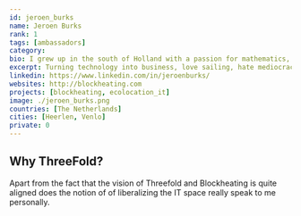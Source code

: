 ```yaml
---
id: jeroen_burks
name: Jeroen Burks
rank: 1
tags: [ambassadors]
category:
bio: I grew up in the south of Holland with a passion for mathematics, physics and business. After spending some time on the TU in Delft I switched to Business administration, because I think the link between technology and business is the holy grail :). Did some jobs/companies after that and ended up trading hardware from datacenters. This gave me an insight in the energy use of these datacenters, so now I'm using the waste energy as a heating source. Vacation often revolves around sports, weather it is Skiing, sailing or golf. Expecting to be father in June. Ambassador fell in love with Threefold So I’m active in the datacenter / renewable energy sector. Next to that I’m an enthusiast about the opportunities that Blockchain can bring us, apart from the transfer of money. I think Threefold is a nice intersection between my working field and interests. In my work I come across a lot of people who are working on projects, where they need to be facilitated with a digital infrastructure like VM’s and Kubernetes. In part we can accommodate them with the necessary services, but services like geo redundancy is something we cannot offer at the moment without the help of a platform like threefold. Next to that it might be an interesting administration and virtualization tool. 
excerpt: Turning technology into business, love sailing, hate mediocracy.
linkedin: https://www.linkedin.com/in/jeroenburks/
websites: http://blockheating.com
projects: [blockheating, ecolocation_it]
image: ./jeroen_burks.png
countries: [The Netherlands]
cities: [Heerlen, Venlo]
private: 0
---
```


## Why ThreeFold?

Apart from the fact that the vision of Threefold and Blockheating is quite aligned does the notion of of liberalizing the IT space really speak to me personally.
